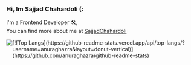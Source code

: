 ### Hi, Im Sajjad Chahardoli (:  
  
  I'm a Frontend Developer 🛠,  
  You can find more about me at [SajjadChahardoli](https://www.linkedin.com/in/sajjadchahardoli/) 
  
 <div style="display:flex;">
 <img align="center" src="https://github-readme-stats.vercel.app/api?username=sajjadchahardoli&show_icons=true&count_private=true&include_all_commits=true" />
   [![Top Langs](https://github-readme-stats.vercel.app/api/top-langs/?username=anuraghazra&layout=donut-vertical)](https://github.com/anuraghazra/github-readme-stats)

 </div>
